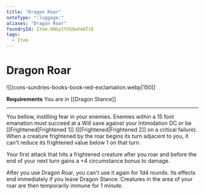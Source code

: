 ```yaml
---
title: "Dragon Roar"
noteType: ":luggage:"
aliases: "Dragon Roar"
foundryId: Item.6NGySYU5Qwh4ATtE
tags:
  - Item
---
```


# Dragon Roar
![[icons-sundries-books-book-red-exclamation.webp|150]]

**Requirements** You are in [[Dragon Stance]]

* * *

You bellow, instilling fear in your enemies. Enemies within a 15 foot emanation must succeed at a Will save against your Intimidation DC or be [[Frightened|Frightened 1]] ([[Frightened|Frightened 2]] on a critical failure). When a creature frightened by the roar begins its turn adjacent to you, it can't reduce its frightened value below 1 on that turn.

Your first attack that hits a frightened creature after you roar and before the end of your next turn gains a +4 circumstance bonus to damage.

After you use Dragon Roar, you can't use it again for 1d4 rounds. Its effects end immediately if you leave Dragon Stance. Creatures in the area of your roar are then temporarily immune for 1 minute.
